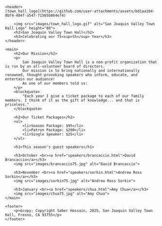 <!DOCTYPE html>
<html lang="en">
<head>
    <meta charset="UTF-8">
    <meta name="viewport" content="width=device-width, initial-scale=1.0">
    <title>San Joaquin Valley Town Hall</title>
</head>
<body>

    <header>
    [town_hall_logo](https://github.com/user-attachments/assets/bd1aa104-8bf4-484f-a547-71565b864e74)

        <img src="images/town_hall_logo.gif" alt="San Joaquin Valley Town Hall Logo" height="80">
        <h2>San Joaquin Valley Town Hall</h2>
        <h3>Celebrating our 75<sup>th</sup> Year</h3>
    </header>

    <main>
        <h2>Our Mission</h2>
        <p>
            San Joaquin Valley Town Hall is a non-profit organization that is run by an all-volunteer board of directors. 
            Our mission is to bring nationally and internationally renowned, thought-provoking speakers who inform, educate, and entertain our audience!
            As one of our members told us:
        </p>
        <blockquote>
            "Each year I give a ticket package to each of our family members. I think of it as the gift of knowledge... and that is priceless."
        </blockquote>

        <h2>Our Ticket Packages</h2>
        <ul>
            <li>Season Package: $95</li>
            <li>Patron Package: $200</li>
            <li>Single Speaker: $25</li>
        </ul>

        <h1>This season's guest speakers</h1>

        <h3>October <br><a href="speakers/brancaccio.html">David Brancaccio</a></h3>
        <img src="images/brancaccio75.jpg" alt="David Brancaccio">

        <h3>November <br><a href="speakers/sorkin.html">Andrew Ross Sorkin</a></h3>
        <img src="images/sorkin75.jpg" alt="Andrew Ross Sorkin">

        <h3>January <br><a href="speakers/chua.html">Amy Chua</a></h3>
        <img src="images/chua75.jpg" alt="Amy Chua">
    </main>

    <footer>
        <p>&copy; Copyright Saber Hossain, 2025, San Joaquin Valley Town Hall, Fresno, CA 93755</p>
    </footer>

</body>
</html>
